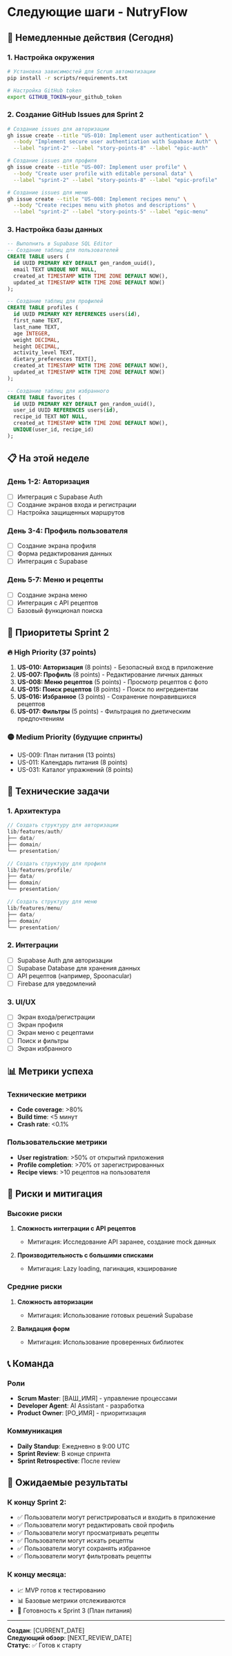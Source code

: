 # Следующие шаги - NutryFlow

## 🚀 Немедленные действия (Сегодня)

### 1. Настройка окружения
```bash
# Установка зависимостей для Scrum автоматизации
pip install -r scripts/requirements.txt

# Настройка GitHub token
export GITHUB_TOKEN=your_github_token
```

### 2. Создание GitHub Issues для Sprint 2
```bash
# Создание issues для авторизации
gh issue create --title "US-010: Implement user authentication" \
  --body "Implement secure user authentication with Supabase Auth" \
  --label "sprint-2" --label "story-points-8" --label "epic-auth"

# Создание issues для профиля
gh issue create --title "US-007: Implement user profile" \
  --body "Create user profile with editable personal data" \
  --label "sprint-2" --label "story-points-8" --label "epic-profile"

# Создание issues для меню
gh issue create --title "US-008: Implement recipes menu" \
  --body "Create recipes menu with photos and descriptions" \
  --label "sprint-2" --label "story-points-5" --label "epic-menu"
```

### 3. Настройка базы данных
```sql
-- Выполнить в Supabase SQL Editor
-- Создание таблиц для пользователей
CREATE TABLE users (
  id UUID PRIMARY KEY DEFAULT gen_random_uuid(),
  email TEXT UNIQUE NOT NULL,
  created_at TIMESTAMP WITH TIME ZONE DEFAULT NOW(),
  updated_at TIMESTAMP WITH TIME ZONE DEFAULT NOW()
);

-- Создание таблиц для профилей
CREATE TABLE profiles (
  id UUID PRIMARY KEY REFERENCES users(id),
  first_name TEXT,
  last_name TEXT,
  age INTEGER,
  weight DECIMAL,
  height DECIMAL,
  activity_level TEXT,
  dietary_preferences TEXT[],
  created_at TIMESTAMP WITH TIME ZONE DEFAULT NOW(),
  updated_at TIMESTAMP WITH TIME ZONE DEFAULT NOW()
);

-- Создание таблиц для избранного
CREATE TABLE favorites (
  id UUID PRIMARY KEY DEFAULT gen_random_uuid(),
  user_id UUID REFERENCES users(id),
  recipe_id TEXT NOT NULL,
  created_at TIMESTAMP WITH TIME ZONE DEFAULT NOW(),
  UNIQUE(user_id, recipe_id)
);
```

## 📋 На этой неделе

### День 1-2: Авторизация
- [ ] Интеграция с Supabase Auth
- [ ] Создание экранов входа и регистрации
- [ ] Настройка защищенных маршрутов

### День 3-4: Профиль пользователя
- [ ] Создание экрана профиля
- [ ] Форма редактирования данных
- [ ] Интеграция с Supabase

### День 5-7: Меню и рецепты
- [ ] Создание экрана меню
- [ ] Интеграция с API рецептов
- [ ] Базовый функционал поиска

## 🎯 Приоритеты Sprint 2

### 🔥 High Priority (37 points)
1. **US-010: Авторизация** (8 points) - Безопасный вход в приложение
2. **US-007: Профиль** (8 points) - Редактирование личных данных
3. **US-008: Меню рецептов** (5 points) - Просмотр рецептов с фото
4. **US-015: Поиск рецептов** (8 points) - Поиск по ингредиентам
5. **US-016: Избранное** (3 points) - Сохранение понравившихся рецептов
6. **US-017: Фильтры** (5 points) - Фильтрация по диетическим предпочтениям

### 🟡 Medium Priority (будущие спринты)
- US-009: План питания (13 points)
- US-011: Календарь питания (8 points)
- US-031: Каталог упражнений (8 points)

## 🔧 Технические задачи

### 1. Архитектура
```dart
// Создать структуру для авторизации
lib/features/auth/
├── data/
├── domain/
└── presentation/

// Создать структуру для профиля
lib/features/profile/
├── data/
├── domain/
└── presentation/

// Создать структуру для меню
lib/features/menu/
├── data/
├── domain/
└── presentation/
```

### 2. Интеграции
- [ ] Supabase Auth для авторизации
- [ ] Supabase Database для хранения данных
- [ ] API рецептов (например, Spoonacular)
- [ ] Firebase для уведомлений

### 3. UI/UX
- [ ] Экран входа/регистрации
- [ ] Экран профиля
- [ ] Экран меню с рецептами
- [ ] Поиск и фильтры
- [ ] Экран избранного

## 📊 Метрики успеха

### Технические метрики
- **Code coverage**: >80%
- **Build time**: <5 минут
- **Crash rate**: <0.1%

### Пользовательские метрики
- **User registration**: >50% от открытий приложения
- **Profile completion**: >70% от зарегистрированных
- **Recipe views**: >10 рецептов на пользователя

## 🚨 Риски и митигация

### Высокие риски
1. **Сложность интеграции с API рецептов**
   - Митигация: Исследование API заранее, создание mock данных

2. **Производительность с большими списками**
   - Митигация: Lazy loading, пагинация, кэширование

### Средние риски
1. **Сложность авторизации**
   - Митигация: Использование готовых решений Supabase

2. **Валидация форм**
   - Митигация: Использование проверенных библиотек

## 📞 Команда

### Роли
- **Scrum Master**: [ВАШ_ИМЯ] - управление процессами
- **Developer Agent**: AI Assistant - разработка
- **Product Owner**: [PO_ИМЯ] - приоритизация

### Коммуникация
- **Daily Standup**: Ежедневно в 9:00 UTC
- **Sprint Review**: В конце спринта
- **Sprint Retrospective**: После review

## 🎯 Ожидаемые результаты

### К концу Sprint 2:
- ✅ Пользователи могут регистрироваться и входить в приложение
- ✅ Пользователи могут редактировать свой профиль
- ✅ Пользователи могут просматривать рецепты
- ✅ Пользователи могут искать рецепты
- ✅ Пользователи могут сохранять избранное
- ✅ Пользователи могут фильтровать рецепты

### К концу месяца:
- 📈 MVP готов к тестированию
- 📊 Базовые метрики отслеживаются
- 🚀 Готовность к Sprint 3 (План питания)

---

**Создан**: [CURRENT_DATE]  
**Следующий обзор**: [NEXT_REVIEW_DATE]  
**Статус**: ✅ Готов к старту 